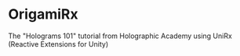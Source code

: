 # OrigamiRx
The "Holograms 101" tutorial from Holographic Academy using UniRx (Reactive Extensions for Unity) 

